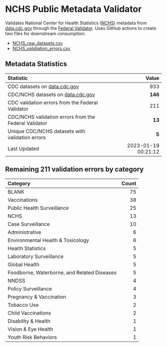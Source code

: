 # NCHS Public Metadata Validator

Validates National Center for Health Statistics ([NCHS](https://www.cdc.gov/nchs/index.htm)) metadata from [data.cdc.gov](https://data.cdc.gov/browse?category=NCHS) through the [Federal Validator](https://dashboard.data.gov/validate). Uses GitHub actions to create two files for downstream consumption:


+ [NCHS_raw_datasets.csv](NCHS_raw_datasets.csv)
+ [NCHS_validiation_errors.csv](NCHS_validiation_errors.csv)


## Metadata Statistics

| Statistic | Value |
| :---      | ---:  |
| CDC datasets on [data.cdc.gov](https://data.cdc.gov/) | 933 |
| CDC/NCHS datasets on [data.cdc.gov](https://data.cdc.gov/browse?category=NCHS)| **146** |
| CDC validation errors from the Federal Validator | 211 |
| CDC/NCHS validation errors from the Federal Validator | **13** |
| Unique CDC/NCHS datasets with validation errors | **5** |
| Last Updated | 2023-01-19 00:21:12 |


## Remaining 211 validation errors by category

| Category | Count |
| :---     | ---:  |
|BLANK|75|
|Vaccinations|38|
|Public Health Surveillance|25|
|NCHS|13|
|Case Surveillance|10|
|Administrative|6|
|Environmental Health & Toxicology|6|
|Health Statistics|5|
|Laboratory Surveillance|5|
|Global Health|5|
|Foodborne, Waterborne, and Related Diseases|5|
|NNDSS|4|
|Policy Surveillance|4|
|Pregnancy & Vaccination|3|
|Tobacco Use|2|
|Child Vaccinations|2|
|Disability & Health|1|
|Vision & Eye Health|1|
|Youth Risk Behaviors|1|